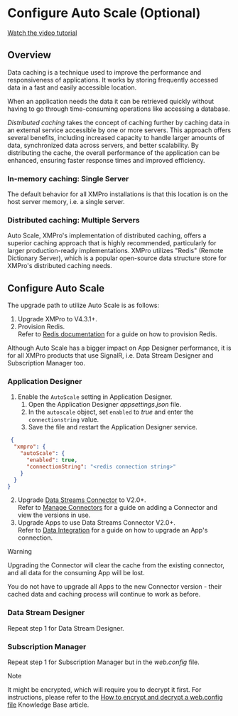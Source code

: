# Configure Auto Scale (Optional)

[Watch the video tutorial](https://youtu.be/hpusWm3GEko)

## Overview

Data caching is a technique used to improve the performance and responsiveness of applications. It works by storing frequently accessed data in a fast and easily accessible location.

When an application needs the data it can be retrieved quickly without having to go through time-consuming operations like accessing a database.

_Distributed caching_ takes the concept of caching further by caching data in an external service accessible by one or more servers. This approach offers several benefits, including increased capacity to handle larger amounts of data, synchronized data across servers, and better scalability. By distributing the cache, the overall performance of the application can be enhanced, ensuring faster response times and improved efficiency.

### In-memory caching: Single Server

The default behavior for all XMPro installations is that this location is on the host server memory, i.e. a single server.

### Distributed caching: Multiple Servers

Auto Scale, XMPro's implementation of distributed caching, offers a superior caching approach that is highly recommended, particularly for larger production-ready implementations. XMPro utilizes "Redis" (Remote Dictionary Server), which is a popular open-source data structure store for XMPro's distributed caching needs.

## Configure Auto Scale

The upgrade path to utilize Auto Scale is as follows:

1. Upgrade XMPro to V4.3.1+.
2. Provision Redis.  
   Refer to [Redis documentation](https://redis.io/docs/getting-started/) for a guide on how to provision Redis.

Although Auto Scale has a bigger impact on App Designer performance, it is for all XMPro products that use SignalR, i.e. Data Stream Designer and Subscription Manager too.

### Application Designer

1. Enable the `AutoScale` setting in Application Designer.
   1. Open the Application Designer _appsettings.json_ file.
   2. In the `autoscale` object, set `enabled` to _true_ and enter the `connectionstring` value.
   3. Save the file and restart the Application Designer service.

```json
 {
  "xmpro": {
    "autoScale": {
      "enabled": true,
      "connectionString": "<redis connection string>"
    }
  }
}
```

2. Upgrade [Data Streams Connector](https://xmpro.gitbook.io/data-streams-connector/) to V2.0+.  
   Refer to [Manage Connectors](../../how-tos/connectors/manage-connectors.md#adding-a-connector) for a guide on adding a Connector and view the versions in use.
3. Upgrade Apps to use Data Streams Connector V2.0+.  
   Refer to [Data Integration](../../concepts/application/data-integration.md#connection) for a guide on how to upgrade an App's connection.

> [!WARNING]
> Upgrading the Connector will clear the cache from the existing connector, and all data for the consuming App will be lost.
>
> You do not have to upgrade all Apps to the new Connector version - their cached data and caching process will continue to work as before.

### Data Stream Designer

Repeat step 1 for Data Stream Designer.

### Subscription Manager

Repeat step 1 for Subscription Manager but in the _web.config_ file.

> [!NOTE]
> It might be encrypted, which will require you to decrypt it first. For instructions, please refer to the [How to encrypt and decrypt a web.config file](https://docs.xmpro.com/knowledge-base-2/how-to-encrypt-and-decrypt-a-web-config-file/) Knowledge Base article.
